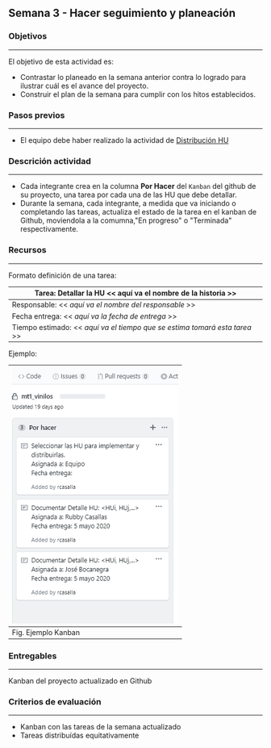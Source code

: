 ## Semana 3 - Hacer seguimiento y planeación

### Objetivos

---

El objetivo de esta actividad es:

- Contrastar lo planeado en la semana anterior contra lo logrado para ilustrar cuál es el avance del proyecto.
- Construir el plan de la semana para cumplir con los hitos establecidos.

### Pasos previos

---

- El equipo debe haber realizado la actividad de [Distribución HU](https://ticsw.github.io/mt1_guias_proyecto/semanas/semana1/s1_distribucion)

### Descrición actividad

---

- Cada integrante crea en la columna **Por Hacer** del `Kanban` del github de su proyecto, una tarea por cada una de las HU que debe detallar.
- Durante la semana, cada integrante, a medida que va iniciando o completando las tareas, actualiza el
  estado de la tarea en el kanban de Github, moviendola a la comumna,"En progreso" o "Terminada" respectivamente.

### Recursos

---

Formato definición de una tarea:

| Tarea: Detallar la HU \<\< aquí va el nombre de la historia >>               |
| ---------------------------------------------------------------------------- |
| Responsable: \<\< _aquí va el nombre del responsable_ >>                     |
| Fecha entrega: \<\< _aquí va la fecha de entrega_ >>                         |
| Tiempo estimado: \<\< _aquí va el tiempo que se estima tomará esta tarea_ >> |

Ejemplo:

| ![](./../../assets/images/kanbanTODO.PNG) |
| ----------------------------------------- |
| Fig. Ejemplo Kanban                       |

### Entregables

---

Kanban del proyecto actualizado en Github

### Criterios de evaluación

---

- Kanban con las tareas de la semana actualizado
- Tareas distribuídas equitativamente
